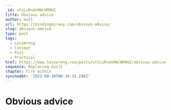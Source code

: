 ```yaml
---
_id: vYzLuRndnMACHM9HZ
title: Obvious advice
author: null
url: https://mindingourway.com/obvious-advice/
slug: obvious-advice
type: post
tags:
  - LessWrong
  - Concept
  - Post
  - Practical
href: https://www.lesswrong.com/posts/vYzLuRndnMACHM9HZ/obvious-advice
sequence: Replacing Guilt
chapter: Fire within
synchedAt: '2022-08-30T08:16:33.296Z'
---
```

# Obvious advice

